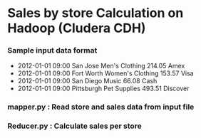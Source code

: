# Sales by store Calculation on Hadoop (Cludera CDH)

### Sample input data format

 - 2012-01-01	09:00	San Jose	Men's Clothing	214.05	Amex
 - 2012-01-01	09:00	Fort Worth	Women's Clothing	153.57	Visa
 - 2012-01-01	09:00	San Diego	Music	66.08	Cash
 - 2012-01-01	09:00	Pittsburgh	Pet Supplies	493.51	Discover


### mapper.py : Read store and sales data from input file

### Reducer.py : Calculate sales per store
